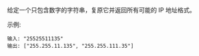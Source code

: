 给定一个只包含数字的字符串，复原它并返回所有可能的 IP 地址格式。

示例: 

``` 
输入: "25525511135" 
输出: ["255.255.11.135", "255.255.111.35"]
```
